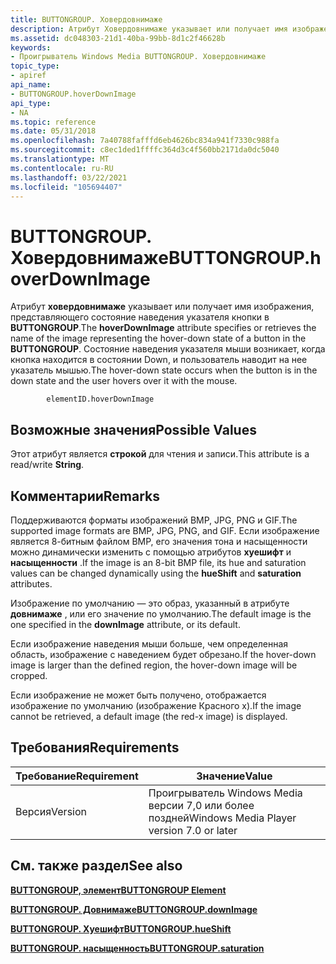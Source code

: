 ```yaml
---
title: BUTTONGROUP. Ховердовнимаже
description: Атрибут Ховердовнимаже указывает или получает имя изображения, представляющего состояние наведения указателя кнопки в BUTTONGROUP. Состояние наведения указателя мыши возникает, когда кнопка находится в состоянии Down, и пользователь наводит на нее указатель мышью.
ms.assetid: dc048303-21d1-40ba-99bb-8d1c2f46628b
keywords:
- Проигрыватель Windows Media BUTTONGROUP. Ховердовнимаже
topic_type:
- apiref
api_name:
- BUTTONGROUP.hoverDownImage
api_type:
- NA
ms.topic: reference
ms.date: 05/31/2018
ms.openlocfilehash: 7a40788fafffd6eb4626bc834a941f7330c988fa
ms.sourcegitcommit: c8ec1ded1ffffc364d3c4f560bb2171da0dc5040
ms.translationtype: MT
ms.contentlocale: ru-RU
ms.lasthandoff: 03/22/2021
ms.locfileid: "105694407"
---
```

# <a name="buttongrouphoverdownimage"></a><span data-ttu-id="b7bf4-105">BUTTONGROUP. Ховердовнимаже</span><span class="sxs-lookup"><span data-stu-id="b7bf4-105">BUTTONGROUP.hoverDownImage</span></span>

<span data-ttu-id="b7bf4-106">Атрибут **ховердовнимаже** указывает или получает имя изображения, представляющего состояние наведения указателя кнопки в **BUTTONGROUP**.</span><span class="sxs-lookup"><span data-stu-id="b7bf4-106">The **hoverDownImage** attribute specifies or retrieves the name of the image representing the hover-down state of a button in the **BUTTONGROUP**.</span></span> <span data-ttu-id="b7bf4-107">Состояние наведения указателя мыши возникает, когда кнопка находится в состоянии Down, и пользователь наводит на нее указатель мышью.</span><span class="sxs-lookup"><span data-stu-id="b7bf4-107">The hover-down state occurs when the button is in the down state and the user hovers over it with the mouse.</span></span>

``` syntax
        elementID.hoverDownImage
```

## <a name="possible-values"></a><span data-ttu-id="b7bf4-108">Возможные значения</span><span class="sxs-lookup"><span data-stu-id="b7bf4-108">Possible Values</span></span>

<span data-ttu-id="b7bf4-109">Этот атрибут является **строкой** для чтения и записи.</span><span class="sxs-lookup"><span data-stu-id="b7bf4-109">This attribute is a read/write **String**.</span></span>

## <a name="remarks"></a><span data-ttu-id="b7bf4-110">Комментарии</span><span class="sxs-lookup"><span data-stu-id="b7bf4-110">Remarks</span></span>

<span data-ttu-id="b7bf4-111">Поддерживаются форматы изображений BMP, JPG, PNG и GIF.</span><span class="sxs-lookup"><span data-stu-id="b7bf4-111">The supported image formats are BMP, JPG, PNG, and GIF.</span></span> <span data-ttu-id="b7bf4-112">Если изображение является 8-битным файлом BMP, его значения тона и насыщенности можно динамически изменить с помощью атрибутов **хуешифт** и **насыщенности** .</span><span class="sxs-lookup"><span data-stu-id="b7bf4-112">If the image is an 8-bit BMP file, its hue and saturation values can be changed dynamically using the **hueShift** and **saturation** attributes.</span></span>

<span data-ttu-id="b7bf4-113">Изображение по умолчанию — это образ, указанный в атрибуте **довнимаже** , или его значение по умолчанию.</span><span class="sxs-lookup"><span data-stu-id="b7bf4-113">The default image is the one specified in the **downImage** attribute, or its default.</span></span>

<span data-ttu-id="b7bf4-114">Если изображение наведения мыши больше, чем определенная область, изображение с наведением будет обрезано.</span><span class="sxs-lookup"><span data-stu-id="b7bf4-114">If the hover-down image is larger than the defined region, the hover-down image will be cropped.</span></span>

<span data-ttu-id="b7bf4-115">Если изображение не может быть получено, отображается изображение по умолчанию (изображение Красного x).</span><span class="sxs-lookup"><span data-stu-id="b7bf4-115">If the image cannot be retrieved, a default image (the red-x image) is displayed.</span></span>

## <a name="requirements"></a><span data-ttu-id="b7bf4-116">Требования</span><span class="sxs-lookup"><span data-stu-id="b7bf4-116">Requirements</span></span>



| <span data-ttu-id="b7bf4-117">Требование</span><span class="sxs-lookup"><span data-stu-id="b7bf4-117">Requirement</span></span> | <span data-ttu-id="b7bf4-118">Значение</span><span class="sxs-lookup"><span data-stu-id="b7bf4-118">Value</span></span> |
|--------------------|------------------------------------------------------|
| <span data-ttu-id="b7bf4-119">Версия</span><span class="sxs-lookup"><span data-stu-id="b7bf4-119">Version</span></span><br/> | <span data-ttu-id="b7bf4-120">Проигрыватель Windows Media версии 7,0 или более поздней</span><span class="sxs-lookup"><span data-stu-id="b7bf4-120">Windows Media Player version 7.0 or later</span></span><br/> |



## <a name="see-also"></a><span data-ttu-id="b7bf4-121">См. также раздел</span><span class="sxs-lookup"><span data-stu-id="b7bf4-121">See also</span></span>

<dl> <dt>

[<span data-ttu-id="b7bf4-122">**BUTTONGROUP, элемент**</span><span class="sxs-lookup"><span data-stu-id="b7bf4-122">**BUTTONGROUP Element**</span></span>](buttongroup-element.md)
</dt> <dt>

[<span data-ttu-id="b7bf4-123">**BUTTONGROUP. Довнимаже**</span><span class="sxs-lookup"><span data-stu-id="b7bf4-123">**BUTTONGROUP.downImage**</span></span>](buttongroup-downimage.md)
</dt> <dt>

[<span data-ttu-id="b7bf4-124">**BUTTONGROUP. Хуешифт**</span><span class="sxs-lookup"><span data-stu-id="b7bf4-124">**BUTTONGROUP.hueShift**</span></span>](buttongroup-hueshift.md)
</dt> <dt>

[<span data-ttu-id="b7bf4-125">**BUTTONGROUP. насыщенность**</span><span class="sxs-lookup"><span data-stu-id="b7bf4-125">**BUTTONGROUP.saturation**</span></span>](buttongroup-saturation.md)
</dt> </dl>

 

 





